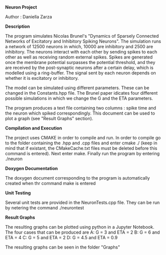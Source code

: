**Neuron Project**

Author : Daniella Zarza

**Description**

The program simulates Nicolas Brunel's "Dynamics of Sparsely Connected Networks of Excitatory and Inhibitory Spiking Neurons". The simulation runs a network of 12500 neurons in which, 10000 are inhibitory and 2500 are inhibitory. The neurons interact with each other by sending spikes to each other as well as receiving random external spikes. Spikes are generated once the membrane potential surpasses the potential threshold, and they are received by the post-synaptic neurons after a certain delay, which is modelled using a ring-buffer. The signal sent by each neuron depends on whether it is excitatory or inhibitory. 

The model can be simulated using different parameters. These can be changed in the Constants.hpp file. The Brunel paper idicates four different possible simulations in which we change the G and the ETA parameters. 

The program produces a text file containing two columns : spike time and the neuron which spiked correspondingly. This document can be used to plot a graph (see "Result Graphs" section).

**Compilation and Execution**

The project uses CMAKE in order to compile and run. In order to compile go to the folder containing the .hpp and .cpp files and enter cmake ./ (keep in mind that if existant, the CMakeCache.txt files must be deleted before this command is entered). Next enter make. Finally run the program by entering ./neuron

**Doxygen Documentation**

The doxygen document corresponding to the program is automatically created when thr command make is entered

**Unit Testing**

Several unit tests are provided in the NeuronTests.cpp file. They can be run by netering the command ./neurontest

**Result Graphs**

The resulting graphs can be plotted using python in a Jupyter Notebook. The four cases that can be produced are
A: G = 3 and ETA = 2
B: G = 6 and ETA = 4
C: G = 5 and ETA = 2
D: G = 4.5 and ETA = 0.9

The resulting graphs can be seen in the folder "Graphs"
